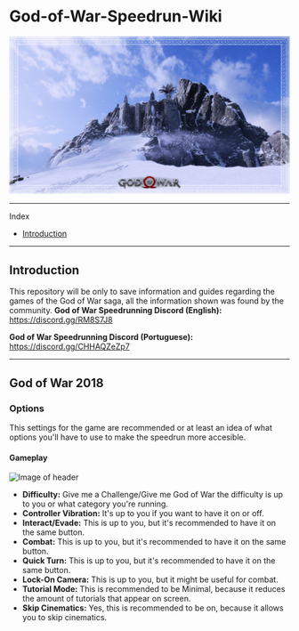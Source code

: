 # God-of-War-Speedrun-Wiki
![Image of header](https://github.com/rbastronomy/God-of-War-Speedrun-Wiki/blob/main/mimir-mountain.jpg)
- - - -
Index
- [Introduction](#introduction)

- - - -
## Introduction
This repository will be only to save information and guides regarding the games of the God of War saga, all the information shown was found by the community.
**God of War Speedrunning Discord (English):** https://discord.gg/RM8S7J8

**God of War Speedrunning Discord (Portuguese):** https://discord.gg/CHHAQZeZp7
- - - -
## God of War 2018

### Options
This settings for the game are recommended or at least an idea of what options you'll have to use to make the speedrun more accesible.
#### Gameplay

![Image of header](https://github.com/rbastronomy/God-of-War-Speedrun-Wiki/blob/main/gameplay.jpg)

- **Difficulty:** Give me a Challenge/Give me God of War the difficulty is up to you or what category you're running.
- **Controller Vibration:** It's up to you if you want to have it on or off.
- **Interact/Evade:** This is up to you, but it's recommended to have it on the same button.
- **Combat:** This is up to you, but it's recommended to have it on the same button.
- **Quick Turn:** This is up to you, but it's recommended to have it on the same button.
- **Lock-On Camera:** This is up to you, but it might be useful for combat.
- **Tutorial Mode:** This is recommended to be Minimal, because it reduces the amount of tutorials that appear on screen.
- **Skip Cinematics:**  Yes, this is recommended to be on, because it allows you to skip cinematics.





